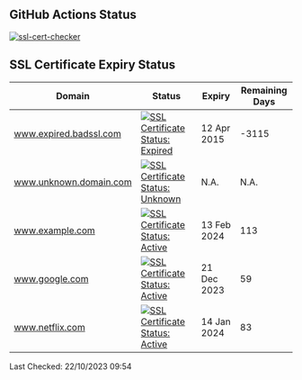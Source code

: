 ## GitHub Actions Status
[![ssl-cert-checker](https://github.com/owxiang/ssl-cert-checker/actions/workflows/ssl-cert-checker.yml/badge.svg?branch=main)](https://github.com/owxiang/ssl-cert-checker/actions/workflows/ssl-cert-checker.yml)
## SSL Certificate Expiry Status
<!-- prettier-ignore -->
| Domain | Status | Expiry | Remaining Days |
|--------|--------|--------|----------------|
| www.expired.badssl.com | [![SSL Certificate Status: Expired](https://img.shields.io/badge/Expired-red.svg)](expired.badssl.com) | 12 Apr 2015 | -3115 |
| www.unknown.domain.com | [![SSL Certificate Status: Unknown](https://img.shields.io/badge/Unknown-lightgrey.svg)](unknown.domain.com) | N.A. | N.A. |
| www.example.com | [![SSL Certificate Status: Active](https://img.shields.io/badge/Active-brightgreen.svg)](example.com) | 13 Feb 2024 | 113 |
| www.google.com | [![SSL Certificate Status: Active](https://img.shields.io/badge/Active-brightgreen.svg)](google.com) | 21 Dec 2023 | 59 |
| www.netflix.com | [![SSL Certificate Status: Active](https://img.shields.io/badge/Active-brightgreen.svg)](netflix.com) | 14 Jan 2024 | 83 |

Last Checked: 22/10/2023 09:54
